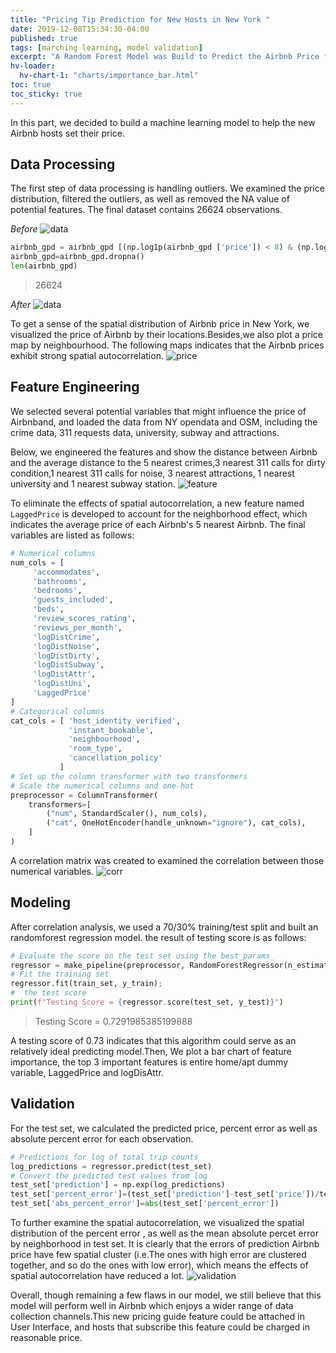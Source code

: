 ```yaml
---
title: "Pricing Tip Prediction for New Hosts in New York "
date: 2019-12-08T15:34:30-04:00
published: true
tags: [marching learning, model validation]
excerpt: "A Random Forest Model was Build to Predict the Airbnb Price for New Airbnb Hosts."
hv-loader:
  hv-chart-1: "charts/importance_bar.html"
toc: true
toc_sticky: true
---
```


In this part, we decided to build a machine learning model to help the new Airbnb hosts set their price. 

## Data Processing
The first step of data processing is handling outliers. 
We examined the price distribution, filtered the outliers, as well as removed the  NA value of potential features. The final dataset contains 26624 observations.     
  
*Before*
![data](https://raw.githubusercontent.com/liziqun/MUSA620_Final_Project/master/assets/images/hist_price_ori.png)
``` python
airbnb_gpd = airbnb_gpd [(np.log1p(airbnb_gpd ['price']) < 8) & (np.log1p(airbnb_gpd ['price']) >3)]
airbnb_gpd=airbnb_gpd.dropna()
len(airbnb_gpd)
```
> 26624       
 
*After*
![data](https://raw.githubusercontent.com/liziqun/MUSA620_Final_Project/master/assets/images/hist_price.png)

  
To get a sense of the spatial distribution of Airbnb price in New York, we visualized the price of Airbnb by their locations.Besides,we also plot a price map by neighbourhood. The following maps indicates that the Airbnb prices exhibit strong spatial autocorrelation.
![price](https://raw.githubusercontent.com/liziqun/MUSA620_Final_Project/master/assets/images/combine.png)    

## Feature Engineering
We selected several potential variables that might influence the price of Airbnband, and loaded the data from NY opendata and OSM, including the crime data, 311 requests data, university, subway and attractions. 
    
Below, we engineered the features and show the distance between Airbnb and the average distance to the 5 nearest crimes,3 nearest 311 calls for dirty condition,1 nearest 311 calls for noise, 3 nearest attractions, 1 nearest university and 1 nearest subway station.
![feature](https://raw.githubusercontent.com/liziqun/MUSA620_Final_Project/master/assets/images/features.png)   

To eliminate the effects of spatial autocorrelation, a new feature named  `LaggedPrice` is developed to account for the neighborhood effect, which indicates the average price of each Airbnb's 5 nearest Airbnb. The final variables are listed as follows:
```python
# Numerical columns
num_cols = [
     'accommodates',
     'bathrooms',
     'bedrooms',
     'guests_included',
     'beds',
     'review_scores_rating',
     'reviews_per_month',
     'logDistCrime',
     'logDistNoise',
     'logDistDirty',
     'logDistSubway',
     'logDistAttr',
     'logDistUni',
     'LaggedPrice'
]
# Categorical columns
cat_cols = [ 'host_identity_verified',
             'instant_bookable',
             'neighbourhood',
             'room_type',
             'cancellation_policy'
           ]
# Set up the column transformer with two transformers
# Scale the numerical columns and one-hot 
preprocessor = ColumnTransformer(
    transformers=[
        ("num", StandardScaler(), num_cols),
        ("cat", OneHotEncoder(handle_unknown="ignore"), cat_cols),
    ]
)
```

A correlation matrix was created to examined the correlation between those numerical variables.
![corr](https://raw.githubusercontent.com/liziqun/MUSA620_Final_Project/master/assets/images/corr.png)

## Modeling
After correlation analysis, we used a 70/30% training/test split and built an randomforest regression model. the result of testing score is as follows:
  
```python
# Evaluate the score on the test set using the best_params_ 
regressor = make_pipeline(preprocessor, RandomForestRegressor(n_estimators=100,max_depth=13,random_state=42))
# Fit the training set
regressor.fit(train_set, y_train);
#  the test score
print(f"Testing Score = {regressor.score(test_set, y_test)}")
```
> Testing Score = 0.7291985385199888      
  
A testing score of 0.73 indicates that this algorithm could serve as an relatively ideal predicting model.Then, We plot a bar chart of feature importance, the top 3 important features is entire home/apt dummy variable, LaggedPrice and logDisAttr.  
<div id="hv-chart-1"></div>

## Validation  
For the test set, we calculated the predicted price, percent error as well as absolute percent error for each observation.
```python
# Predictions for log of total trip counts
log_predictions = regressor.predict(test_set)
# Convert the predicted test values from log
test_set['prediction'] = np.exp(log_predictions)
test_set['percent_error']=(test_set['prediction']-test_set['price'])/test_set['prediction']
test_set['abs_percent_error']=abs(test_set['percent_error'])
```
To further examine the spatial autocorrelation, we visualized the spatial distribution of the percent error , as well as the mean absolute percet error by neighborhood in test set. It is clearly that the errors of prediction Airbnb price have few spatial cluster (i.e.The ones with high error are clustered together, and so do the ones with low error), which means the effects of spatial autocorrelation have reduced a lot.
![validation](https://raw.githubusercontent.com/liziqun/MUSA620_Final_Project/master/assets/images/model_validation.png)
     
Overall, though remaining a few flaws in our model, we still believe that this model will perform well in Airbnb which enjoys a wider range of data collection channels.This new pricing guide feature could be attached in User Interface, and hosts that subscribe this feature could be charged in reasonable price.
